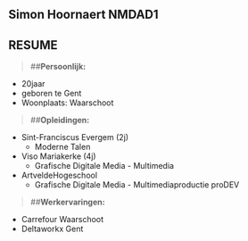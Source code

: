 Simon Hoornaert NMDAD1
----------------------

## RESUME ##

> ##**Persoonlijk:**

* 20jaar
* geboren te Gent
* Woonplaats: Waarschoot

> ##**Opleidingen:**

* Sint-Franciscus Evergem (2j)
    * Moderne Talen   
* Viso Mariakerke (4j)
    * Grafische Digitale Media - Multimedia
* ArtveldeHogeschool
    * Grafische Digitale Media - Multimediaproductie proDEV

> ##**Werkervaringen:**

* Carrefour Waarschoot
* Deltaworkx Gent
